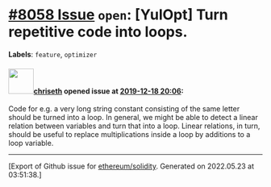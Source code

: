 # [\#8058 Issue](https://github.com/ethereum/solidity/issues/8058) `open`: [YulOpt] Turn repetitive code into loops.
**Labels**: `feature`, `optimizer`


#### <img src="https://avatars.githubusercontent.com/u/9073706?v=4" width="50">[chriseth](https://github.com/chriseth) opened issue at [2019-12-18 20:06](https://github.com/ethereum/solidity/issues/8058):

Code for e.g. a very long string constant consisting of the same letter should be turned into a loop. In general, we might be able to detect a linear relation between variables and turn that into a loop. Linear relations, in turn, should be useful to replace multiplications inside a loop by additions to a loop variable.




-------------------------------------------------------------------------------



[Export of Github issue for [ethereum/solidity](https://github.com/ethereum/solidity). Generated on 2022.05.23 at 03:51:38.]
